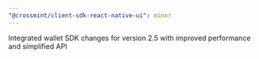 ```yaml
---
"@crossmint/client-sdk-react-native-ui": minor
---
```


Integrated wallet SDK changes for version 2.5 with improved performance and simplified API